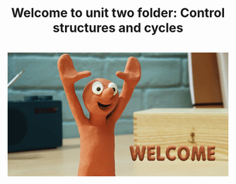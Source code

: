 <h1 align="center",>
Welcome to unit two folder: Control structures and cycles
<h1>
<div align = "center">
<img src="../imagenes/welcome.gif" width="500">
</div>
